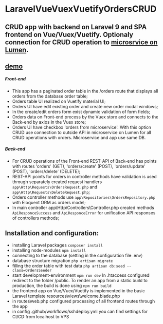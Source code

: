 # LaravelVueVuexVuetifyOrdersCRUD
 
## CRUD app with backend on Laravel 9 and SPA frontend on Vue/Vuex/Vuetify. Optionaly connection for CRUD operation to [microsrvice on Lumen](https://github.com/alenev/LaravelVueVuexVuetifyOrdersCRUDLumenOrdersMicroservice). 

## [demo](http://orders-crud.alenev.name)


##### Front-end
- This app has a paginated order table in the /orders route that displays all orders from the database order table;
- Orders table UI realized on Vuetify material UI;
- Orders UI have edit existing order and create new order modal windows;
- In the create/edit orders form exist dynamic validation of form fields;
- Orders data on Front-end process by the Vuex store and connects to the Back-end by axios in the Vuex store;
- Orders UI have checkbox 'orders from microservice'. With this option CRUD use connection to outside API in microservice on Lumen for all CRUD operations with orders. Microservice and app use same DB.

##### Back-end
- For CRUD operations of the Front-end REST-API of Back-end has points with routes 'orders' (GET), 'orders/create' (POST), 'orders/update' (POST), 'orders/delete' (DELETE); 
- REST-API points for orders in controller methods have validation is used through separately created request handlers ```app\Http\Requests\OrdersRequest.php``` and ```app\Http\Requests\DeleteRequest.php```;
- Orders controller methods use  ```app\Repositories\OrdersRepository.php``` with Eloquent ORM as orders model;
-  In main controller app\Http\Controllers\Controller.php created methods ```ApiResponceSuccess``` and ```ApiResponceError``` for unification API responses of controllers methods;

## Installation and configuration:

- installing Laravel packages `composer install`
- installing node-modules `npm install`
- connecting to the database (setting in the configuration file .env)
- database structure migration `php artisan migrate`
- filling the order table with test data `php artisan db:seed --class=OrdersSeeder`
- start development-environment `npm run dev` In .htaccess configured redirect to the folder /public. To render an app from a static build to production, the build is done using `npm run build`
- the frontend app on Vue/Vuex/Vuetify is implemented in the basic Laravel template resources\views\welcome.blade.php
- in routes\web.php configured processing of all frontend routes through the app
- in config .github/workflows/sshdeploy.yml you can find settings for CI/CD from localhost to VPS
